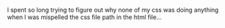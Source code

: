 I spent so long trying to figure out why none of my css was doing anything
when I was mispelled the css file path in the html file...
